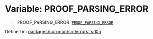 # Variable: PROOF\_PARSING\_ERROR

> **PROOF\_PARSING\_ERROR**: [`PROOF_PARSING_ERROR`](../enumerations/MethodErrorCode.md#proof_parsing_error)

Defined in: [packages/common/src/errors.ts:105](https://github.com/dcdpr/did-btcr2-js/blob/c82bc5c69016e1146a0c52c6e6b21621f5abd6d4/packages/common/src/errors.ts#L105)
